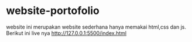 # website-portofolio
website ini merupakan website sederhana  hanya memakai html,css dan js.
Berikut ini live nya http://127.0.0.1:5500/index.html
